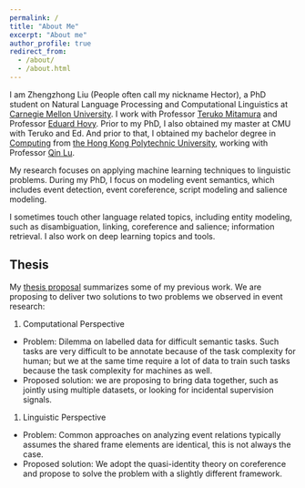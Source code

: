 ```yaml
---
permalink: /
title: "About Me"
excerpt: "About me"
author_profile: true
redirect_from: 
  - /about/
  - /about.html
---
```


I am Zhengzhong Liu (People often call my nickname Hector), a PhD student on Natural Language Processing and Computational Linguistics at [Carnegie Mellon University](https://www.lti.cs.cmu.edu/). I work with Professor [Teruko Mitamura](https://www.cs.cmu.edu/~teruko/) and Professor [Eduard Hovy](https://www.cs.cmu.edu/~hovy/). Prior to my PhD, I also obtained my master at CMU with Teruko and Ed. And prior to that, I obtained my bachelor degree in [Computing](https://www.comp.polyu.edu.hk/) from [the Hong Kong Polytechnic University](https://www.polyu.edu.hk/), working with Professor [Qin Lu](https://www4.comp.polyu.edu.hk/~csluqin/). 

My research focuses on applying machine learning techniques to linguistic problems. During my PhD, I focus on modeling event semantics, which includes event detection, event coreference, script modeling and salience modeling.

I sometimes touch other language related topics, including entity modeling, such as disambiguation, linking, coreference and salience;  information retrieval. I also work on deep learning topics and tools. 

Thesis
---
My [thesis proposal](https://hunterhector.github.io/files/thesis/proposal_draft.pdf) summarizes some of my previous work. We are proposing to deliver two solutions to two problems we observed in event research:
1. Computational Perspective
  - Problem: Dilemma on labelled data for difficult semantic tasks. Such tasks are very difficult to be annotate because of the task complexity for human; but we at the same time require a lot of data to train such tasks because the task complexity for machines as well. 
  - Proposed solution: we are proposing to bring data together, such as jointly using multiple datasets, or looking for incidental supervision signals.
1. Linguistic Perspective
  - Problem: Common approaches on analyzing event relations typically assumes the shared frame elements are identical, this is not always the case.
  - Proposed solution: We adopt the quasi-identity theory on coreference and propose to solve the problem with a slightly different framework.

